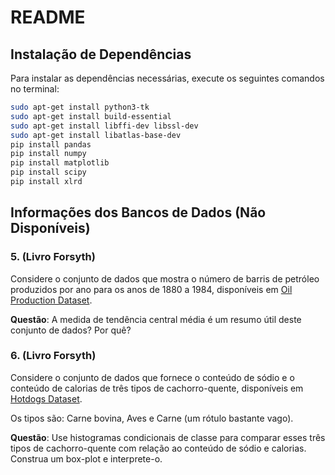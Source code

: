 # README

## Instalação de Dependências

Para instalar as dependências necessárias, execute os seguintes comandos no terminal:

```bash
sudo apt-get install python3-tk
sudo apt-get install build-essential
sudo apt-get install libffi-dev libssl-dev
sudo apt-get install libatlas-base-dev
pip install pandas
pip install numpy
pip install matplotlib
pip install scipy
pip install xlrd
```

## Informações dos Bancos de Dados (Não Disponíveis)

### 5. (Livro Forsyth)
Considere o conjunto de dados que mostra o número de barris de petróleo produzidos por ano para os anos de 1880 a 1984, disponíveis em [Oil Production Dataset](http://lib.stat.cmu.edu/DASL/Datafiles/Oilproduction.html).

**Questão**: A medida de tendência central média é um resumo útil deste conjunto de dados? Por quê?

### 6. (Livro Forsyth)
Considere o conjunto de dados que fornece o conteúdo de sódio e o conteúdo de calorias de três tipos de cachorro-quente, disponíveis em [Hotdogs Dataset](http://lib.stat.cmu.edu/DASL/Datafiles/Hotdogs.html).

Os tipos são: Carne bovina, Aves e Carne (um rótulo bastante vago).

**Questão**: Use histogramas condicionais de classe para comparar esses três tipos de cachorro-quente com relação ao conteúdo de sódio e calorias. Construa um box-plot e interprete-o.
